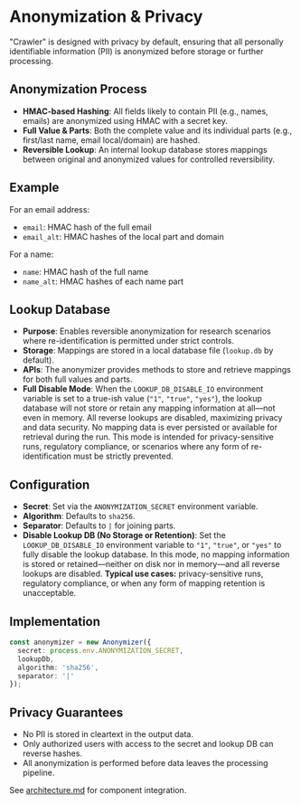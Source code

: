 # Anonymization & Privacy

"Crawler" is designed with privacy by default, ensuring that all personally identifiable information (PII) is anonymized before storage or further processing.

## Anonymization Process

- **HMAC-based Hashing**: All fields likely to contain PII (e.g., names, emails) are anonymized using HMAC with a secret key.
- **Full Value & Parts**: Both the complete value and its individual parts (e.g., first/last name, email local/domain) are hashed.
- **Reversible Lookup**: An internal lookup database stores mappings between original and anonymized values for controlled reversibility.

## Example

For an email address:

- `email`: HMAC hash of the full email
- `email_alt`: HMAC hashes of the local part and domain

For a name:

- `name`: HMAC hash of the full name
- `name_alt`: HMAC hashes of each name part

## Lookup Database

- **Purpose**: Enables reversible anonymization for research scenarios where re-identification is permitted under strict controls.
- **Storage**: Mappings are stored in a local database file (`lookup.db` by default).
- **APIs**: The anonymizer provides methods to store and retrieve mappings for both full values and parts.
- **Full Disable Mode**: When the `LOOKUP_DB_DISABLE_IO` environment variable is set to a true-ish value (`"1"`, `"true"`, `"yes"`), the lookup database will not store or retain any mapping information at all—not even in memory. All reverse lookups are disabled, maximizing privacy and data security. No mapping data is ever persisted or available for retrieval during the run. This mode is intended for privacy-sensitive runs, regulatory compliance, or scenarios where any form of re-identification must be strictly prevented.

## Configuration

- **Secret**: Set via the `ANONYMIZATION_SECRET` environment variable.
- **Algorithm**: Defaults to `sha256`.
- **Separator**: Defaults to `|` for joining parts.
- **Disable Lookup DB (No Storage or Retention)**: Set the `LOOKUP_DB_DISABLE_IO` environment variable to `"1"`, `"true"`, or `"yes"` to fully disable the lookup database. In this mode, no mapping information is stored or retained—neither on disk nor in memory—and all reverse lookups are disabled.
  **Typical use cases:** privacy-sensitive runs, regulatory compliance, or when any form of mapping retention is unacceptable.

## Implementation

```typescript
const anonymizer = new Anonymizer({
  secret: process.env.ANONYMIZATION_SECRET,
  lookupDb,
  algorithm: 'sha256',
  separator: '|'
});
```

## Privacy Guarantees

- No PII is stored in cleartext in the output data.
- Only authorized users with access to the secret and lookup DB can reverse hashes.
- All anonymization is performed before data leaves the processing pipeline.

See [architecture.md](./architecture.md) for component integration.